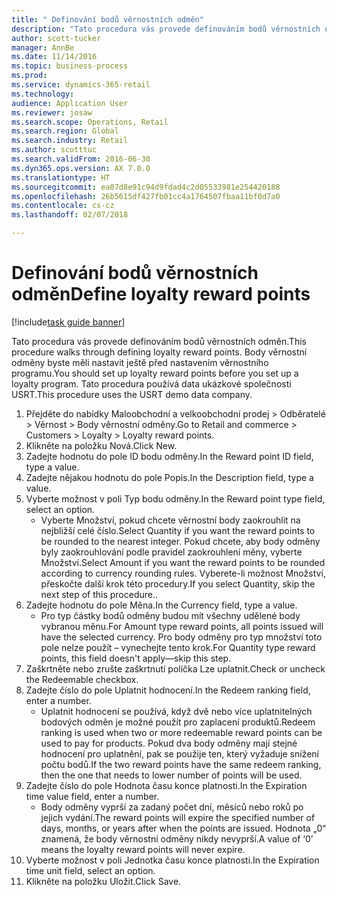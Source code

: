 ```yaml
--- 
title: " Definování bodů věrnostních odměn"
description: "Tato procedura vás provede definováním bodů věrnostních odměn."
author: scott-tucker
manager: AnnBe
ms.date: 11/14/2016
ms.topic: business-process
ms.prod: 
ms.service: dynamics-365-retail
ms.technology: 
audience: Application User
ms.reviewer: josaw
ms.search.scope: Operations, Retail
ms.search.region: Global
ms.search.industry: Retail
ms.author: scotttuc
ms.search.validFrom: 2016-06-30
ms.dyn365.ops.version: AX 7.0.0
ms.translationtype: HT
ms.sourcegitcommit: ea07d8e91c94d9fdad4c2d05533981e254420188
ms.openlocfilehash: 26b5615df427fb01cc4a1764507fbaa11bf0d7a0
ms.contentlocale: cs-cz
ms.lasthandoff: 02/07/2018

---
```

# <a name="define-loyalty-reward-points"></a><span data-ttu-id="d440d-103"> Definování bodů věrnostních odměn</span><span class="sxs-lookup"><span data-stu-id="d440d-103">Define loyalty reward points</span></span>

[!include[task guide banner](../includes/task-guide-banner.md)]

<span data-ttu-id="d440d-104">Tato procedura vás provede definováním bodů věrnostních odměn.</span><span class="sxs-lookup"><span data-stu-id="d440d-104">This procedure walks through defining loyalty reward points.</span></span> <span data-ttu-id="d440d-105">Body věrnostní odměny byste měli nastavit ještě před nastavením věrnostního programu.</span><span class="sxs-lookup"><span data-stu-id="d440d-105">You should set up loyalty reward points before you set up a loyalty program.</span></span> <span data-ttu-id="d440d-106">Tato procedura používá data ukázkové společnosti USRT.</span><span class="sxs-lookup"><span data-stu-id="d440d-106">This procedure uses the USRT demo data company.</span></span>

1. <span data-ttu-id="d440d-107">Přejděte do nabídky Maloobchodní a velkoobchodní prodej > Odběratelé > Věrnost > Body věrnostní odměny.</span><span class="sxs-lookup"><span data-stu-id="d440d-107">Go to Retail and commerce > Customers > Loyalty > Loyalty reward points.</span></span>
2. <span data-ttu-id="d440d-108">Klikněte na položku Nová.</span><span class="sxs-lookup"><span data-stu-id="d440d-108">Click New.</span></span>
3. <span data-ttu-id="d440d-109">Zadejte hodnotu do pole ID bodu odměny.</span><span class="sxs-lookup"><span data-stu-id="d440d-109">In the Reward point ID field, type a value.</span></span>
4. <span data-ttu-id="d440d-110">Zadejte nějakou hodnotu do pole Popis.</span><span class="sxs-lookup"><span data-stu-id="d440d-110">In the Description field, type a value.</span></span>
5. <span data-ttu-id="d440d-111">Vyberte možnost v poli Typ bodu odměny.</span><span class="sxs-lookup"><span data-stu-id="d440d-111">In the Reward point type field, select an option.</span></span>
    * <span data-ttu-id="d440d-112">Vyberte Množství, pokud chcete věrnostní body zaokrouhlit na nejbližší celé číslo.</span><span class="sxs-lookup"><span data-stu-id="d440d-112">Select Quantity if you want the reward points to be rounded to the nearest integer.</span></span> <span data-ttu-id="d440d-113">Pokud chcete, aby body odměny byly zaokrouhlování podle pravidel zaokrouhlení měny, vyberte Množství.</span><span class="sxs-lookup"><span data-stu-id="d440d-113">Select Amount if you want the reward points to be rounded according to currency rounding rules.</span></span> <span data-ttu-id="d440d-114">Vyberete-li možnost Množství, přeskočte další krok této procedury.</span><span class="sxs-lookup"><span data-stu-id="d440d-114">If you select Quantity, skip the next step of this procedure..</span></span>  
6. <span data-ttu-id="d440d-115">Zadejte hodnotu do pole Měna.</span><span class="sxs-lookup"><span data-stu-id="d440d-115">In the Currency field, type a value.</span></span>
    * <span data-ttu-id="d440d-116">Pro typ částky bodů odměny budou mít všechny udělené body vybranou měnu.</span><span class="sxs-lookup"><span data-stu-id="d440d-116">For Amount type reward points, all points issued will have the selected currency.</span></span> <span data-ttu-id="d440d-117">Pro body odměny pro typ množství toto pole nelze použít – vynechejte tento krok.</span><span class="sxs-lookup"><span data-stu-id="d440d-117">For Quantity type reward points, this field doesn't apply—skip this step.</span></span>  
7. <span data-ttu-id="d440d-118">Zaškrtněte nebo zrušte zaškrtnutí políčka Lze uplatnit.</span><span class="sxs-lookup"><span data-stu-id="d440d-118">Check or uncheck the Redeemable checkbox.</span></span>
8. <span data-ttu-id="d440d-119">Zadejte číslo do pole Uplatnit hodnocení.</span><span class="sxs-lookup"><span data-stu-id="d440d-119">In the Redeem ranking field, enter a number.</span></span>
    * <span data-ttu-id="d440d-120">Uplatnit hodnocení se používá, když dvě nebo více uplatnitelných bodových odměn je možné použít pro zaplacení produktů.</span><span class="sxs-lookup"><span data-stu-id="d440d-120">Redeem ranking is used when two or more redeemable reward points can be used to pay for products.</span></span> <span data-ttu-id="d440d-121">Pokud dva body odměny mají stejné hodnocení pro uplatnění, pak se použije ten, který vyžaduje snížení počtu bodů.</span><span class="sxs-lookup"><span data-stu-id="d440d-121">If the two reward points have the same redeem ranking, then the one that needs to lower number of points will be used.</span></span>  
9. <span data-ttu-id="d440d-122">Zadejte číslo do pole Hodnota času konce platnosti.</span><span class="sxs-lookup"><span data-stu-id="d440d-122">In the Expiration time value field, enter a number.</span></span>
    * <span data-ttu-id="d440d-123">Body odměny vyprší za zadaný počet dní, měsíců nebo roků po jejich vydání.</span><span class="sxs-lookup"><span data-stu-id="d440d-123">The reward points will expire the specified number of days, months, or years after when the points are issued.</span></span> <span data-ttu-id="d440d-124">Hodnota „0“ znamená, že body věrnostní odměny nikdy nevyprší.</span><span class="sxs-lookup"><span data-stu-id="d440d-124">A value of ‘0’ means the loyalty reward points will never expire.</span></span>  
10. <span data-ttu-id="d440d-125">Vyberte možnost v poli Jednotka času konce platnosti.</span><span class="sxs-lookup"><span data-stu-id="d440d-125">In the Expiration time unit field, select an option.</span></span>
11. <span data-ttu-id="d440d-126">Klikněte na položku Uložit.</span><span class="sxs-lookup"><span data-stu-id="d440d-126">Click Save.</span></span>


